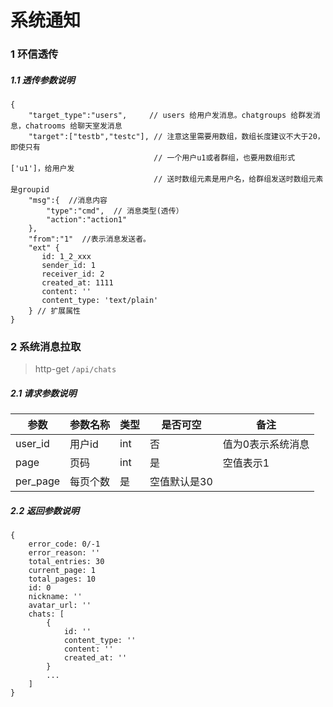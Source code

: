 # 系统通知

### 1 环信透传

##### 1.1 透传参数说明
```
{
    "target_type":"users",     // users 给用户发消息。chatgroups 给群发消息，chatrooms 给聊天室发消息
    "target":["testb","testc"], // 注意这里需要用数组，数组长度建议不大于20，即使只有  
                                // 一个用户u1或者群组，也要用数组形式 ['u1']，给用户发  
                                // 送时数组元素是用户名，给群组发送时数组元素是groupid
    "msg":{  //消息内容
        "type":"cmd",  // 消息类型(透传）
        "action":"action1"
    },
    "from":"1"  //表示消息发送者。
    "ext" {
       id: 1_2_xxx
       sender_id: 1
       receiver_id: 2
       created_at: 1111
       content: ''
       content_type: 'text/plain'
    } // 扩展属性
}
```

### 2 系统消息拉取

> http-get ```/api/chats```

##### 2.1 请求参数说明
|参数|参数名称|类型|是否可空|备注
|---|---|---|---|---
|user_id|用户id|int|否|值为0表示系统消息|
|page|页码|int|是|空值表示1
|per_page|每页个数|是|空值默认是30

##### 2.2 返回参数说明
```
{
    error_code: 0/-1
    error_reason: ''
    total_entries: 30
    current_page: 1
    total_pages: 10
    id: 0
    nickname: ''
    avatar_url: ''
    chats: [
        {
            id: ''
            content_type: ''
            content: ''
            created_at: ''
        }
        ...
    ]
}
```